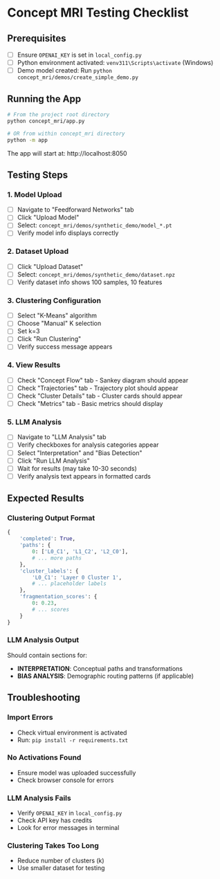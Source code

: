 # Concept MRI Testing Checklist

## Prerequisites
- [ ] Ensure `OPENAI_KEY` is set in `local_config.py`
- [ ] Python environment activated: `venv311\Scripts\activate` (Windows)
- [ ] Demo model created: Run `python concept_mri/demos/create_simple_demo.py`

## Running the App
```bash
# From the project root directory
python concept_mri/app.py

# OR from within concept_mri directory
python -m app
```

The app will start at: http://localhost:8050

## Testing Steps

### 1. Model Upload
- [ ] Navigate to "Feedforward Networks" tab
- [ ] Click "Upload Model"
- [ ] Select: `concept_mri/demos/synthetic_demo/model_*.pt`
- [ ] Verify model info displays correctly

### 2. Dataset Upload
- [ ] Click "Upload Dataset"
- [ ] Select: `concept_mri/demos/synthetic_demo/dataset.npz`
- [ ] Verify dataset info shows 100 samples, 10 features

### 3. Clustering Configuration
- [ ] Select "K-Means" algorithm
- [ ] Choose "Manual" K selection
- [ ] Set k=3
- [ ] Click "Run Clustering"
- [ ] Verify success message appears

### 4. View Results
- [ ] Check "Concept Flow" tab - Sankey diagram should appear
- [ ] Check "Trajectories" tab - Trajectory plot should appear
- [ ] Check "Cluster Details" tab - Cluster cards should appear
- [ ] Check "Metrics" tab - Basic metrics should display

### 5. LLM Analysis
- [ ] Navigate to "LLM Analysis" tab
- [ ] Verify checkboxes for analysis categories appear
- [ ] Select "Interpretation" and "Bias Detection"
- [ ] Click "Run LLM Analysis"
- [ ] Wait for results (may take 10-30 seconds)
- [ ] Verify analysis text appears in formatted cards

## Expected Results

### Clustering Output Format
```python
{
    'completed': True,
    'paths': {
        0: ['L0_C1', 'L1_C2', 'L2_C0'],
        # ... more paths
    },
    'cluster_labels': {
        'L0_C1': 'Layer 0 Cluster 1',
        # ... placeholder labels
    },
    'fragmentation_scores': {
        0: 0.23,
        # ... scores
    }
}
```

### LLM Analysis Output
Should contain sections for:
- **INTERPRETATION**: Conceptual paths and transformations
- **BIAS ANALYSIS**: Demographic routing patterns (if applicable)

## Troubleshooting

### Import Errors
- Check virtual environment is activated
- Run: `pip install -r requirements.txt`

### No Activations Found
- Ensure model was uploaded successfully
- Check browser console for errors

### LLM Analysis Fails
- Verify `OPENAI_KEY` in `local_config.py`
- Check API key has credits
- Look for error messages in terminal

### Clustering Takes Too Long
- Reduce number of clusters (k)
- Use smaller dataset for testing